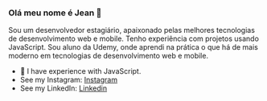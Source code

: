 ### Olá meu nome é Jean 👋

Sou um desenvolvedor estagiário, apaixonado pelas melhores tecnologias de desenvolvimento web e mobile. Tenho experiência com projetos usando JavaScript. Sou aluno da Udemy, onde aprendi na prática o que há de mais moderno em tecnologias de desenvolvimento web e mobile.

- 🌱 I have experience with JavaScript.
- See my Instagram: [Instagram](https://www.instagram.com/soufcon/)
- See my LinkedIn: [Linkedin](https://www.linkedin.com/in/jean-gabriel-9b9924203/)


<div align="center" >
</div>







<!--
*** is a ✨ _special_ ✨ repository because its `README.md` (this file) appears on your GitHub profile.

Here are some ideas to get you started:

- 🔭 I’m currently working on ...
- 🌱 I’m currently learning ...
- 👯 I’m looking to collaborate on ...
- 🤔 I’m looking for help with ...
- 💬 Ask me about ...
- 📫 How to reach me: ...
- 😄 Pronouns: ...
- ⚡ Fun fact: ...
-->

